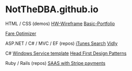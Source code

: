 # NotTheDBA.github.io

HTML / CSS (demos)
[HW-Wireframe](https://notthedba.github.io/HW-Wireframe/index.html)
[Basic-Portfolio](Basic-Portfolio/index.html)

[Fare Optimizer](https://notthedba.github.io/fare-optimizer/)

ASP.NET / C# / MVC / EF (repos)
[iTunes Search](https://github.com/NotTheDBA/itunes_search_casestudy)
[Vidly](https://github.com/NotTheDBA/complete-aspnet-mvc5)

C#
[Windows Service template](https://github.com/NotTheDBA/sample-windows-service)
[Head First Design Patterns](https://github.com/NotTheDBA/head-first-cs)

Ruby / Rails (repos)
[SAAS with Stripe payments](https://github.com/NotTheDBA/upskill_saas_tutorial)
